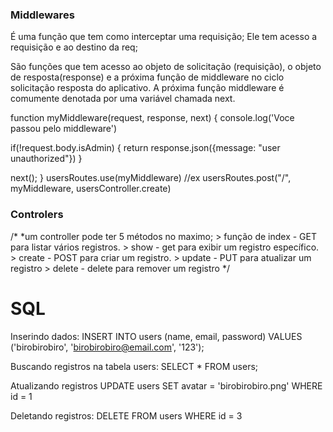 ### Middlewares

É uma função que tem como interceptar uma requisição;
Ele tem acesso a requisição e ao destino da req;

São funções que tem acesso ao objeto de solicitação (requisição), o objeto de resposta(response) e a próxima função de middleware no ciclo solicitação resposta do aplicativo. A próxima função middleware é comumente denotada por uma variável chamada next.


function myMiddleware(request, response, next) {
  console.log('Voce passou pelo middleware')

  if(!request.body.isAdmin) {
    return response.json({message: "user unauthorized"})
  }

  next();
}
usersRoutes.use(myMiddleware) //ex
usersRoutes.post("/", myMiddleware, usersController.create)


### Controlers
 /*
        *um controller pode ter 5 métodos no maximo;
        > função de index - GET para listar vários registros.
        > show - get para exibir um registro específico.
        > create - POST para criar um registro.
        > update - PUT para atualizar um registro
        > delete - delete para remover um registro
    */

# SQL 
Inserindo dados: 
INSERT INTO users
(name, email, password)
VALUES
('birobirobiro', 'birobirobiro@email.com', '123');

Buscando registros na tabela users: 
SELECT * FROM users;

Atualizando registros
UPDATE users SET
avatar = 'birobirobiro.png'
WHERE id = 1

Deletando registros: 
DELETE FROM users 
WHERE id = 3
